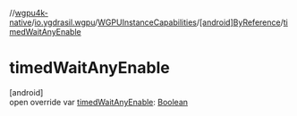 //[wgpu4k-native](../../../../index.md)/[io.ygdrasil.wgpu](../../index.md)/[WGPUInstanceCapabilities](../index.md)/[[android]ByReference](index.md)/[timedWaitAnyEnable](timed-wait-any-enable.md)

# timedWaitAnyEnable

[android]\
open override var [timedWaitAnyEnable](timed-wait-any-enable.md): [Boolean](https://kotlinlang.org/api/core/kotlin-stdlib/kotlin/-boolean/index.html)
